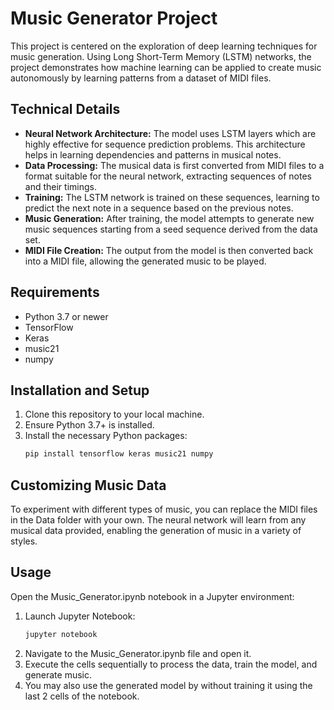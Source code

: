 # Music Generator Project

This project is centered on the exploration of deep learning techniques for music generation. Using Long Short-Term Memory (LSTM) networks, the project demonstrates how machine learning can be applied to create music autonomously by learning patterns from a dataset of MIDI files.

## Technical Details
- **Neural Network Architecture:** The model uses LSTM layers which are highly effective for sequence prediction problems. This architecture helps in learning dependencies and patterns in musical notes.
- **Data Processing:** The musical data is first converted from MIDI files to a format suitable for the neural network, extracting sequences of notes and their timings.
- **Training:** The LSTM network is trained on these sequences, learning to predict the next note in a sequence based on the previous notes.
- **Music Generation:** After training, the model attempts to generate new music sequences starting from a seed sequence derived from the data set.
- **MIDI File Creation:** The output from the model is then converted back into a MIDI file, allowing the generated music to be played.

## Requirements
- Python 3.7 or newer
- TensorFlow
- Keras
- music21
- numpy

## Installation and Setup
1. Clone this repository to your local machine.
2. Ensure Python 3.7+ is installed.
3. Install the necessary Python packages:
   ```bash
   pip install tensorflow keras music21 numpy

## Customizing Music Data

To experiment with different types of music, you can replace the MIDI files in the Data folder with your own. The neural network will learn from any musical data provided, enabling the generation of music in a variety of styles.

## Usage

Open the Music_Generator.ipynb notebook in a Jupyter environment:

  1. Launch Jupyter Notebook:
     ```bash
     jupyter notebook
  2. Navigate to the Music_Generator.ipynb file and open it.
  3. Execute the cells sequentially to process the data, train the model, and generate music.
  4. You may also use the generated model by without training it using the last 2 cells of the notebook.

